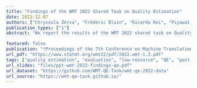 ```yaml
---
title: "Findings of the WMT 2022 Shared Task on Quality Estimation"
date: 2022-12-07
authors: ["Chrysoula Zerva", "Frédéric Blain", "Ricardo Rei", "Piyawat Lertvittayakumjorn", "José G. C. de Souza", "Steffen Eger", "Diptesh Kanojia", "Duarte Alves", "Constantin Orăsan", "Marina Fomicheva", "André F. T. Martins", "Lucia Specia" ]
publication_types: ["1"]
abstract: "We report the results of the WMT 2022 shared task on Quality Estimation, in which the challenge is to predict the quality of the output of neural machine translation systems at the word and sentence levels, without access to reference translations. This edition introduces a few novel aspects and extensions that aim to enable more fine-grained, and explainable quality estimation approaches. We introduce an updated quality annotation scheme using Multidimensional Quality Metrics to obtain sentence- and word-level quality scores for three language pairs. We also extend the Direct Assessments and post-edit data (MLQE-PE) to new language pairs: we present a novel and large dataset on English-Marathi, as well as a zero-shot test-set on English-Yoruba. Further, we include an explainability sub-task for all language pairs and present a new format of a critical error detection task for two new language pairs. Participants from 11 different teams submitted altogether 991 systems to different task variants and language pair."

featured: false
publication: "*Proceedings of the 7th Conference on Machine Translation (WMT 2022) at EMNLP*"
url_pdf: "https://www.statmt.org/wmt22/pdf/2022.wmt-1.3.pdf"
tags: ["quality estimation", "evaluation", "low-resource", "QE", "post-machine-translation"]
url_slides: "files/ppt-wmt-2022-findings-qe.pdf"
url_dataset: "https://github.com/WMT-QE-Task/wmt-qe-2022-data"
url_source: "https://wmt-qe-task.github.io/" 
---
```


